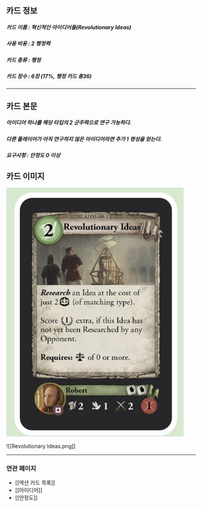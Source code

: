 ## 카드 정보
##### 카드 이름 : 혁신적인 아이디어들(Revolutionary Ideas)
##### 사용 비용 : 2 행정력
##### 카드 종류 : 행정
##### 카드 장수 : 6장 (17%, 행정 카드 총36)
---
## 카드 본문
##### 아이디어 하나를 해당 타입의 2 군주력으로 *연구* 가능하다. 
##### 다른 플레이어가 아직 연구하지 않은 아이디어라면 추가 1 **명성**을 얻는다.
##### *요구사항* : 안정도 0 이상

## 카드 이미지
<img src="\Assets\Revolutionary Ideas.png"/>

![[Revolutionary Ideas.png]]

--- 
### 연관 페이지
- [[액션 카드 목록]]
- [[아이디어]]
- [[안정도]]
